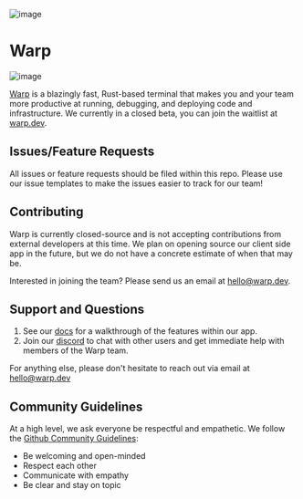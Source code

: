 ![image](https://user-images.githubusercontent.com/4110292/124975454-0bf09180-dffc-11eb-88ad-10c5b63714b2.png)
# Warp
![image](https://user-images.githubusercontent.com/4110292/124979477-18c3b400-e001-11eb-919b-8544a5a73828.png)


[Warp](https://www.warp.dev) is a blazingly fast, Rust-based terminal that makes you and your team more productive at running, debugging, and deploying code and infrastructure. We currently in a closed beta, you can join the waitlist at [warp.dev](https://www.warp.dev).


## Issues/Feature Requests
All issues or feature requests should be filed within this repo. Please use our issue templates to make the issues easier to track for our team!

## Contributing
Warp is currently closed-source and is not accepting contributions from external developers at this time. We plan on opening source our client side app in the future, but we do not have a concrete estimate of when that may be. 

Interested in joining the team? Please send us an email at hello@warp.dev.

## Support and Questions
1. See our [docs](https://www.docs.warp.dev) for a walkthrough of the features within our app.
2. Join our [discord](https://discord.gg/DAQhtx3RuT) to chat with other users and get immediate help with members of the Warp team.

For anything else, please don't hesitate to reach out via email at hello@warp.dev

## Community Guidelines
At a high level, we ask everyone be respectful and empathetic. We follow the [Github Community Guidelines](https://docs.github.com/en/github/site-policy/github-community-guidelines):
* Be welcoming and open-minded
* Respect each other
* Communicate with empathy
* Be clear and stay on topic




